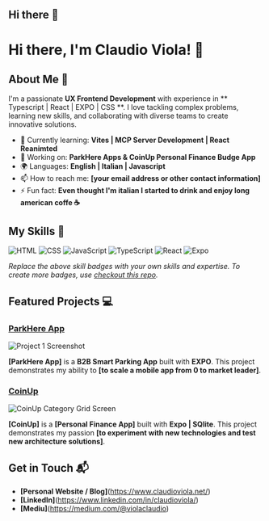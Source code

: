 ## Hi there 👋

<!--
**claudioviola/claudioviola** is a ✨ _special_ ✨ repository because its `README.md` (this file) appears on your GitHub profile.

Here are some ideas to get you started:

- 🔭 I’m currently working on ...
- 🌱 I’m currently learning ...
- 👯 I’m looking to collaborate on ...
- 🤔 I’m looking for help with ...
- 💬 Ask me about ...
- 📫 How to reach me: ...
- 😄 Pronouns: ...
- ⚡ Fun fact: ...
-->

# Hi there, I'm Claudio Viola! 👋


## About Me 🚀

I'm a passionate **UX Frontend Development** with experience in ** Typescript | React | EXPO | CSS **. I love tackling complex problems, learning new skills, and collaborating with diverse teams to create innovative solutions.

- 🌱 Currently learning: **Vites | MCP Server Development | React Reanimted**
- 🔭 Working on: **ParkHere Apps & CoinUp Personal Finance Budge App**
- 🌍 Languages: **English | Italian | Javascript**
- 📫 How to reach me: **[your email address or other contact information]**
- ⚡ Fun fact: **Even thought I'm italian I started to drink and enjoy long american coffe ☕️**

## My Skills 🧠

![HTML](https://img.shields.io/badge/-HTML-E34F26?style=flat-square&logo=html5&logoColor=white)
![CSS](https://img.shields.io/badge/-CSS-1572B6?style=flat-square&logo=css3&logoColor=white)
![JavaScript](https://img.shields.io/badge/-JavaScript-F7DF1E?style=flat-square&logo=javascript&logoColor=black)
![TypeScript](https://img.shields.io/badge/TypeScript-007ACC?style=for-the-badge&logo=typescript&logoColor=white)
![React](https://img.shields.io/badge/-React-61DAFB?style=flat-square&logo=react&logoColor=black)
![Expo](https://img.shields.io/badge/Expo-1B1F23?style=for-the-badge&logo=expo&logoColor=white)

*Replace the above skill badges with your own skills and expertise. To create more badges, use [checkout this repo](https://github.com/alexandresanlim/Badges4-README.md-Profile).*

## Featured Projects 💻

### [ParkHere App](https://play.google.com/store/apps/details?id=de.parkhere.work&hl=it)

![Project 1 Screenshot](https://play-lh.googleusercontent.com/s-FY4goFmiR17dINgmNuaP0q62bH032utVHdnqpiXK-Hs4HrU2VWBQLzrJrZJawG4k7w=w5120-h2880-rw)

**[ParkHere App]** is a **B2B Smart Parking App** built with **EXPO**. This project demonstrates my ability to **[to scale a mobile app from 0 to market leader]**.


### [CoinUp](project_2_link)

![CoinUp Category Grid Screen](https://imgur.com/a/1JeEPkG)

**[CoinUp]** is a **[Personal Finance App]** built with **Expo | SQlite**. This project demonstrates my passion **[to experiment with new technologies and test new architecture solutions]**.

## Get in Touch 📬

- **[Personal Website / Blog]**(https://www.claudioviola.net/)
- **[LinkedIn]**(https://www.linkedin.com/in/claudioviola/)
- **[Mediu]**(https://medium.com/@violaclaudio)



